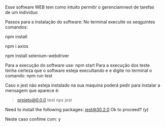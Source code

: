 Esse software WEB tem como intuito permitir o gerenciamneot de tarefas de um individuo

Passos para a instalação do software:
No terminal execulte os seqguintes comandos: 

npm install

npm i axios

npm install selenium-webdriver

Para a execução do software use: npm start
Para a execução dos teste tenha certeza que o software esteja execultando e e digite no terminal o comando: npm run test

Caso o jest não esteja instalado na sua maquina poderá pedir para instalar a mensagem que aparece é: 
> projeto@0.0.0 test
> npx jest

Need to install the following packages:
jest@30.2.0
Ok to proceed? (y)

Neste caso confime com: y